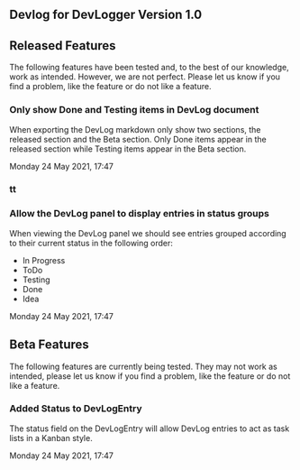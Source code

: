 ## Devlog for DevLogger Version 1.0

## Released Features

The following features have been tested and, to the best of our knowledge, work as intended. However, we are not perfect. Please let us know if you find a problem, like the feature or do not like a feature.

### Only show Done and Testing items in DevLog document	

When exporting the DevLog markdown only show two sections, the released section and the Beta section. Only Done items appear in the released section while Testing items appear in the Beta section.

Monday 24 May 2021, 17:47

### tt

### Allow the DevLog panel to display entries in status groups

When viewing the DevLog panel we should see entries grouped according to their current status in the following order:

  * In Progress
  * ToDo
  * Testing
  * Done
  * Idea

Monday 24 May 2021, 17:47

## Beta Features
The following features are currently being tested. They may not work as intended, please let us know if you find a problem, like the feature or do not like a feature.


### Added Status to DevLogEntry

The status field on the DevLogEntry will allow DevLog entries to act as task lists in a Kanban style.

Monday 24 May 2021, 17:47

